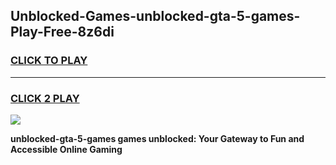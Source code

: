 
## Unblocked-Games-unblocked-gta-5-games-Play-Free-8z6di
<h3>
<a href="https://premium76.site?title=unblocked-gta-5-games&ref=17A">CLICK TO PLAY</a></h3>
<hr>

<h3>
<a href="https://premium76.site?title=unblocked-gta-5-games&ref=17A">CLICK 2 PLAY</a>
  
</h3>

<a href="https://premium76.site?title=unblocked-gta-5-games&ref=17A"><img src="https://clearcache.store/games.png"></a>


**unblocked-gta-5-games games unblocked: Your Gateway to Fun and Accessible Online Gaming**
